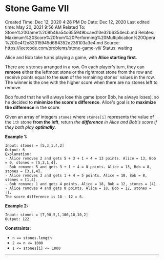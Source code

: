 # Stone Game VII

Created Time: Dec 12, 2020 4:28 PM
Do Date: Dec 12, 2020
Last edited time: May 20, 2021 9:56 AM
Related To: Stone%20Game%208b46a54c655949bcaed13e32b6354ecb.md
Relates: Maximum%20Score%20from%20Performing%20Multiplication%20Opera%200e4f2e83315945d684352e236103a3e4.md
Source: https://leetcode.com/problems/stone-game-vii/
Status: waiting

Alice and Bob take turns playing a game, with **Alice starting first**.

There are `n` stones arranged in a row. On each player's turn, they can **remove** either the leftmost stone or the rightmost stone from the row and receive points equal to the **sum** of the remaining stones' values in the row. The winner is the one with the higher score when there are no stones left to remove.

Bob found that he will always lose this game (poor Bob, he always loses), so he decided to **minimize the score's difference**. Alice's goal is to **maximize the difference** in the score.

Given an array of integers `stones` where `stones[i]` represents the value of the `ith` stone **from the left**, return *the **difference** in Alice and Bob's score if they both play **optimally**.*

**Example 1:**

```
Input: stones = [5,3,1,4,2]
Output: 6
Explanation: 
- Alice removes 2 and gets 5 + 3 + 1 + 4 = 13 points. Alice = 13, Bob = 0, stones = [5,3,1,4].
- Bob removes 5 and gets 3 + 1 + 4 = 8 points. Alice = 13, Bob = 8, stones = [3,1,4].
- Alice removes 3 and gets 1 + 4 = 5 points. Alice = 18, Bob = 8, stones = [1,4].
- Bob removes 1 and gets 4 points. Alice = 18, Bob = 12, stones = [4].
- Alice removes 4 and gets 0 points. Alice = 18, Bob = 12, stones = [].
The score difference is 18 - 12 = 6.

```

**Example 2:**

```
Input: stones = [7,90,5,1,100,10,10,2]
Output: 122
```

**Constraints:**

- `n == stones.length`
- `2 <= n <= 1000`
- `1 <= stones[i] <= 1000`

---